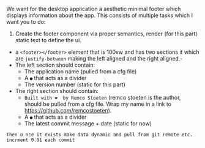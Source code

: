 We want for the desktop application a aesthetic minimal footer which displays information about the app. This consists of multiple tasks which I want you to do:

1. Create the footer component via proper semantics, render (for this part) static text to define the ui.

- a `<footer></footer>` element that is 100vw and has two sections it which are `justify-between` making the left aligned and the right aligned.-
- The left section should contain:
    - The application name (pulled from a cfg file)
    - A `●` that acts as a divider
    - The version number (static for this part)
- The right section should contain:
    - `Built with ❤️  by Remco Stoeten` (remco stoeten is the author, should be pulled from a cfg file. Wrap my name in a link to https://github.com/remcostoeten).
    - A `●` that acts as a divider
    - The latest commit message + date (static for now)

```
Then o nce it exists make data dynamic and pull from git remote etc. incrment 0.01 each commit
```
